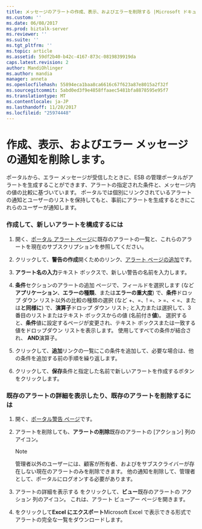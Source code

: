```yaml
---
title: メッセージのアラートの作成、表示、およびエラーを削除する |Microsoft ドキュメント
ms.custom: ''
ms.date: 06/08/2017
ms.prod: biztalk-server
ms.reviewer: ''
ms.suite: ''
ms.tgt_pltfrm: ''
ms.topic: article
ms.assetid: 59df2b40-b42c-4167-873c-0819839919da
caps.latest.revision: 2
author: MandiOhlinger
ms.author: mandia
manager: anneta
ms.openlocfilehash: 55894eca1baa8ca6616c67f623a87e8015a2f32f
ms.sourcegitcommit: 5abd0ed3f9e4858ffaaec5481bfa8878595e95f7
ms.translationtype: MT
ms.contentlocale: ja-JP
ms.lasthandoff: 11/28/2017
ms.locfileid: "25974448"
---
```

# <a name="creating-viewing-and-deleting-fault-message-alerts"></a>作成、表示、およびエラー メッセージの通知を削除します。
ポータルから、エラー メッセージが受信したときに、ESB の管理ポータルがアラートを生成することができます、アラートの指定された条件と、メッセージ内の値の比較に基づいています。 ポータルでは個別にリンクされているアラートの通知とユーザーのリストを保持してもと、事前にアラートを生成するときにこれらのユーザーが通知します。  
  
### <a name="to-create-and-configure-a-new-alert"></a>作成して、新しいアラートを構成するには  
  
1.  開く、[ポータル アラート ページ](../esb-toolkit/portal-alerts-page.md)に既存のアラートの一覧と、これらのアラートを現在のサブスクリプションを参照してください。  
  
2.  クリックして、**警告の作成**開くためのリンク、[アラート ページの追加](../esb-toolkit/add-alert-page.md)です。  
  
3.  **アラート名の入力**テキスト ボックスで、新しい警告の名前を入力します。  
  
4.  **条件**セクションのアラートの追加 ページで、フィールドを選択します (など**アプリケーション**、**エラーの種類**、または**エラーの重大度**) で、**条件**ドロップ ダウン リスト以外の比較の種類の選択 (など +、=、! =、> =、< =、または**と同様に**) で、**演算子**ドロップ ダウン リスト; と入力または選択して、3 番目のリストまたはテキスト ボックスからの値 (名前付き**値**)。 選択すると、**条件**値に設定するページが変更され、テキスト ボックスまたは一致する値をドロップダウン リストを表示します。 使用してすべての条件が結合され、 **AND**演算子。  
  
5.  クリックして、**追加**リンクの一覧にこの条件を追加して、必要な場合は、他の条件を追加する前の手順を繰り返します。  
  
6.  クリックして、**保存**条件と指定した名前で新しいアラートを作成するボタンをクリックします。  
  
### <a name="to-view-details-of-an-existing-alert-or-delete-an-existing-alert"></a>既存のアラートの詳細を表示したり、既存のアラートを削除するには  
  
1.  開く、[ポータル警告 ページ](../esb-toolkit/portal-alerts-page.md)です。  
  
2.  アラートを削除しても、**アラートの削除**既存のアラートの [アクション] 列のアイコン。  
  
    > [!NOTE]
    >  管理者以外のユーザーには、顧客が所有者、およびをサブスクライバーが存在しない現在のアラートのみを削除できます。 他の通知を削除して、管理者として、ポータルにログオンする必要があります。  
  
3.  アラートの詳細を表示する をクリックして、**ビュー**既存のアラートの アクション 列のアイコン。 これは、アラート ビューアー ページを開きます。  
  
4.  をクリックして**Excel にエクスポート**Microsoft Excel で表示できる形式でアラートの完全な一覧をダウンロードします。